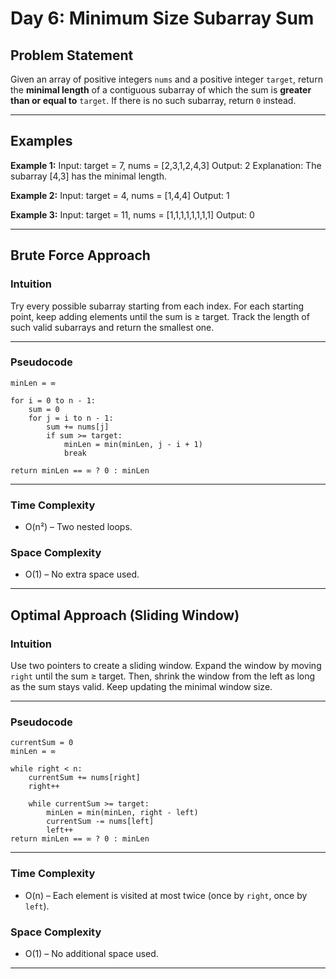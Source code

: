 # Day 6: Minimum Size Subarray Sum

## Problem Statement

Given an array of positive integers `nums` and a positive integer `target`, return the **minimal length** of a contiguous subarray of which the sum is **greater than or equal to** `target`. If there is no such subarray, return `0` instead.

---

## Examples

**Example 1:**
Input: target = 7, nums = [2,3,1,2,4,3]
Output: 2
Explanation: The subarray [4,3] has the minimal length.


**Example 2:**
Input: target = 4, nums = [1,4,4]
Output: 1


**Example 3:**
Input: target = 11, nums = [1,1,1,1,1,1,1,1]
Output: 0

---

## Brute Force Approach

### Intuition

Try every possible subarray starting from each index. For each starting point, keep adding elements until the sum is ≥ target. Track the length of such valid subarrays and return the smallest one.

---

### Pseudocode
```
minLen = ∞

for i = 0 to n - 1:
    sum = 0
    for j = i to n - 1:
        sum += nums[j]
        if sum >= target:
            minLen = min(minLen, j - i + 1)
            break

return minLen == ∞ ? 0 : minLen
```
---

### Time Complexity

- O(n²) – Two nested loops.

### Space Complexity

- O(1) – No extra space used.

---

## Optimal Approach (Sliding Window)

### Intuition

Use two pointers to create a sliding window. Expand the window by moving `right` until the sum ≥ target. Then, shrink the window from the left as long as the sum stays valid. Keep updating the minimal window size.

---

### Pseudocode

```left = 0, right = 0
currentSum = 0
minLen = ∞

while right < n:
    currentSum += nums[right]
    right++

    while currentSum >= target:
        minLen = min(minLen, right - left)
        currentSum -= nums[left]
        left++
return minLen == ∞ ? 0 : minLen
```
---

### Time Complexity

- O(n) – Each element is visited at most twice (once by `right`, once by `left`).

### Space Complexity

- O(1) – No additional space used.

---



